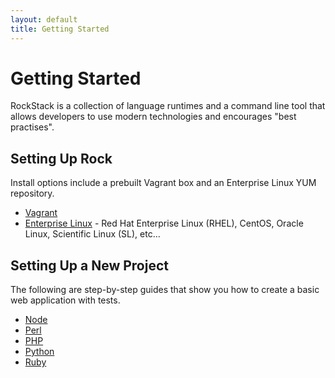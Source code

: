 ```yaml
---
layout: default
title: Getting Started
---
```


# Getting Started

RockStack is a collection of language runtimes and a command line tool
that allows developers to use modern technologies and encourages
"best practises".

## Setting Up Rock

Install options include a prebuilt Vagrant box and an Enterprise Linux YUM repository.

 * [Vagrant](/install/vagrant/)
 * [Enterprise Linux](/install/el/) - Red Hat Enterprise Linux (RHEL), CentOS,
   Oracle Linux, Scientific Linux (SL), etc...

## Setting Up a New Project

The following are step-by-step guides that show you how to create a basic web
application with tests.

 * [Node](/getting-started/node/)
 * [Perl](/getting-started/perl/)
 * [PHP](/getting-started/php/)
 * [Python](/getting-started/python/)
 * [Ruby](/getting-started/ruby/)
